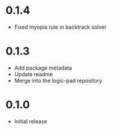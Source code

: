 # 0.1.4

- Fixed myopia rule in backtrack solver

# 0.1.3

- Add package metadata
- Update readme
- Merge into the logic-pad repository

# 0.1.0

- Initial release
